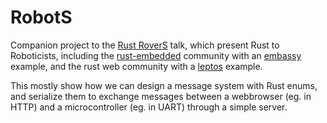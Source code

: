 # RobotS

Companion project to the [Rust RoverS](https://homepages.laas.fr/gsaurel/talks/rust-rovers.pdf) talk, which present
Rust to Roboticists, including the [rust-embedded](https://github.com/rust-embedded) community with an
[embassy](https://github.com/embassy-rs/embassy) example, and the rust web community with a
[leptos](https://github.com/leptos-rs/leptos) example.

This mostly show how we can design a message system with Rust enums, and serialize them to exchange messages between a
webbrowser (eg. in HTTP) and a microcontroller (eg. in UART) through a simple server.
